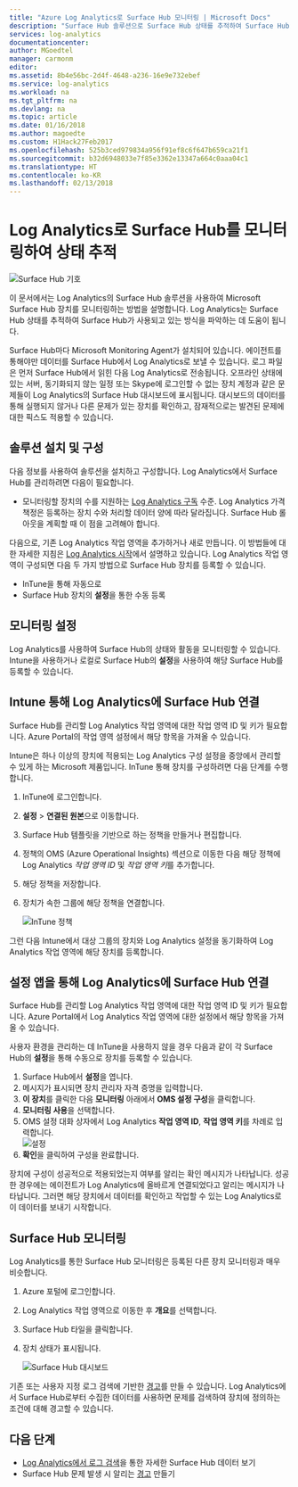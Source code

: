 ```yaml
---
title: "Azure Log Analytics로 Surface Hub 모니터링 | Microsoft Docs"
description: "Surface Hub 솔루션으로 Surface Hub 상태를 추적하여 Surface Hub가 사용되고 있는 방식을 파악합니다."
services: log-analytics
documentationcenter: 
author: MGoedtel
manager: carmonm
editor: 
ms.assetid: 8b4e56bc-2d4f-4648-a236-16e9e732ebef
ms.service: log-analytics
ms.workload: na
ms.tgt_pltfrm: na
ms.devlang: na
ms.topic: article
ms.date: 01/16/2018
ms.author: magoedte
ms.custom: H1Hack27Feb2017
ms.openlocfilehash: 525b3ced979834a956f91ef8c6f647b659ca21f1
ms.sourcegitcommit: b32d6948033e7f85e3362e13347a664c0aaa04c1
ms.translationtype: HT
ms.contentlocale: ko-KR
ms.lasthandoff: 02/13/2018
---
```

# <a name="monitor-surface-hubs-with-log-analytics-to-track-their-health"></a>Log Analytics로 Surface Hub를 모니터링하여 상태 추적

![Surface Hub 기호](./media/log-analytics-surface-hubs/surface-hub-symbol.png)

이 문서에서는 Log Analytics의 Surface Hub 솔루션을 사용하여 Microsoft Surface Hub 장치를 모니터링하는 방법을 설명합니다. Log Analytics는 Surface Hub 상태를 추적하여 Surface Hub가 사용되고 있는 방식을 파악하는 데 도움이 됩니다.

Surface Hub마다 Microsoft Monitoring Agent가 설치되어 있습니다. 에이전트를 통해야만 데이터를 Surface Hub에서 Log Analytics로 보낼 수 있습니다. 로그 파일은 먼저 Surface Hub에서 읽힌 다음 Log Analytics로 전송됩니다. 오프라인 상태에 있는 서버, 동기화되지 않는 일정 또는 Skype에 로그인할 수 없는 장치 계정과 같은 문제들이 Log Analytics의 Surface Hub 대시보드에 표시됩니다. 대시보드의 데이터를 통해 실행되지 않거나 다른 문제가 있는 장치를 확인하고, 잠재적으로는 발견된 문제에 대한 픽스도 적용할 수 있습니다.

## <a name="install-and-configure-the-solution"></a>솔루션 설치 및 구성
다음 정보를 사용하여 솔루션을 설치하고 구성합니다. Log Analytics에서 Surface Hub를 관리하려면 다음이 필요합니다.

* 모니터링할 장치의 수를 지원하는 [Log Analytics 구독](https://azure.microsoft.com/pricing/details/log-analytics/) 수준. Log Analytics 가격 책정은 등록하는 장치 수와 처리할 데이터 양에 따라 달라집니다. Surface Hub 롤아웃을 계획할 때 이 점을 고려해야 합니다.

다음으로, 기존 Log Analytics 작업 영역을 추가하거나 새로 만듭니다. 이 방법들에 대한 자세한 지침은 [Log Analytics 시작](log-analytics-get-started.md)에서 설명하고 있습니다. Log Analytics 작업 영역이 구성되면 다음 두 가지 방법으로 Surface Hub 장치를 등록할 수 있습니다.

* InTune을 통해 자동으로
* Surface Hub 장치의 **설정**을 통한 수동 등록

## <a name="set-up-monitoring"></a>모니터링 설정
Log Analytics를 사용하여 Surface Hub의 상태와 활동을 모니터링할 수 있습니다. Intune을 사용하거나 로컬로 Surface Hub의 **설정**을 사용하여 해당 Surface Hub를 등록할 수 있습니다.

## <a name="connect-surface-hubs-to-log-analytics-through-intune"></a>Intune 통해 Log Analytics에 Surface Hub 연결
Surface Hub를 관리할 Log Analytics 작업 영역에 대한 작업 영역 ID 및 키가 필요합니다. Azure Portal의 작업 영역 설정에서 해당 항목을 가져올 수 있습니다.

Intune은 하나 이상의 장치에 적용되는 Log Analytics 구성 설정을 중앙에서 관리할 수 있게 하는 Microsoft 제품입니다. InTune 통해 장치를 구성하려면 다음 단계를 수행합니다.

1. InTune에 로그인합니다.
2. **설정** > **연결된 원본**으로 이동합니다.
3. Surface Hub 템플릿을 기반으로 하는 정책을 만들거나 편집합니다.
4. 정책의 OMS (Azure Operational Insights) 섹션으로 이동한 다음 해당 정책에 Log Analytics *작업 영역 ID* 및 *작업 영역 키*를 추가합니다.
5. 해당 정책을 저장합니다.
6. 장치가 속한 그룹에 해당 정책을 연결합니다.

   ![InTune 정책](./media/log-analytics-surface-hubs/intune.png)

그런 다음 Intune에서 대상 그룹의 장치와 Log Analytics 설정을 동기화하여 Log Analytics 작업 영역에 해당 장치를 등록합니다.

## <a name="connect-surface-hubs-to-log-analytics-using-the-settings-app"></a>설정 앱을 통해 Log Analytics에 Surface Hub 연결
Surface Hub를 관리할 Log Analytics 작업 영역에 대한 작업 영역 ID 및 키가 필요합니다. Azure Portal에서 Log Analytics 작업 영역에 대한 설정에서 해당 항목을 가져올 수 있습니다.

사용자 환경을 관리하는 데 InTune을 사용하지 않을 경우 다음과 같이 각 Surface Hub의 **설정**을 통해 수동으로 장치를 등록할 수 있습니다.

1. Surface Hub에서 **설정**을 엽니다.
2. 메시지가 표시되면 장치 관리자 자격 증명을 입력합니다.
3. **이 장치**를 클릭한 다음 **모니터링** 아래에서 **OMS 설정 구성**을 클릭합니다.
4. **모니터링 사용**을 선택합니다.
5. OMS 설정 대화 상자에서 Log Analytics **작업 영역 ID**, **작업 영역 키**를 차례로 입력합니다.  
   ![설정](./media/log-analytics-surface-hubs/settings.png)
6. **확인**을 클릭하여 구성을 완료합니다.

장치에 구성이 성공적으로 적용되었는지 여부를 알리는 확인 메시지가 나타납니다. 성공한 경우에는 에이전트가 Log Analytics에 올바르게 연결되었다고 알리는 메시지가 나타납니다. 그러면 해당 장치에서 데이터를 확인하고 작업할 수 있는 Log Analytics로 이 데이터를 보내기 시작합니다.

## <a name="monitor-surface-hubs"></a>Surface Hub 모니터링
Log Analytics를 통한 Surface Hub 모니터링은 등록된 다른 장치 모니터링과 매우 비슷합니다.

1. Azure 포털에 로그인합니다.
2. Log Analytics 작업 영역으로 이동한 후 **개요**를 선택합니다.
2. Surface Hub 타일을 클릭합니다.
3. 장치 상태가 표시됩니다.

   ![Surface Hub 대시보드](./media/log-analytics-surface-hubs/surface-hub-dashboard.png)

기존 또는 사용자 지정 로그 검색에 기반한 [경고](log-analytics-alerts.md)를 만들 수 있습니다. Log Analytics에서 Surface Hub로부터 수집한 데이터를 사용하면 문제를 검색하여 장치에 정의하는 조건에 대해 경고할 수 있습니다.

## <a name="next-steps"></a>다음 단계
* [Log Analytics에서 로그 검색](log-analytics-log-searches.md)을 통한 자세한 Surface Hub 데이터 보기
* Surface Hub 문제 발생 시 알리는 [경고](log-analytics-alerts.md) 만들기
